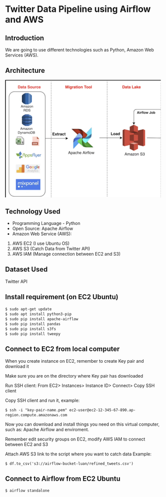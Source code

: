 # Twitter Data Pipeline using Airflow and AWS

## Introduction 

We are going to use different technologies such as Python, Amazon Web Services (AWS).

## Architecture 
<img src="Architecture.png">

## Technology Used
- Programming Language - Python
- Open Source: Apache Airflow
- Amazon Web Service (AWS):

1. AWS EC2 (I use Ubuntu OS)
2. AWS S3 (Catch Data from Twitter API)
3. AWS IAM (Manage connection between EC2 and S3)


## Dataset Used
Twitter API

## Install requirement (on EC2 Ubuntu)
```
$ sudo apt-get update
$ sudo apt install python3-pip
$ sudo pip install apache-airflow
$ sudo pip install pandas 
$ sudo pip install s3fs
$ sudo pip install tweepy

```

## Connect to EC2 from local computer
When you create instance on EC2, remember to create Key pair and download it

Make sure you are on the directory where Key pair has downloaded

Run SSH client: 
From EC2> Instances> Instance ID> Connect> Copy SSH client

Copy SSH client and run it, example:
  ```
  $ ssh -i "key-pair-name.pem" ec2-user@ec2-12-345-67-890.ap-region.compute.amazonaws.com
  ```


Now you can download and install things you need on this virtual computer, such as: Apache Airflow and enviroment.

Remember edit security groups on EC2, modify AWS IAM to connect between EC2 and S3

Attach AWS S3 link to the script where you want to catch data
Example:
```
$ df.to_csv('s3://airflow-bucket-luan/refined_tweets.csv')  

```

## Connect to Airflow from EC2 Ubuntu

```
$ airflow standalone

```




